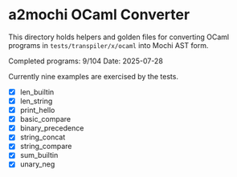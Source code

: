 # a2mochi OCaml Converter

This directory holds helpers and golden files for converting OCaml programs in `tests/transpiler/x/ocaml` into Mochi AST form.

Completed programs: 9/104
Date: 2025-07-28

Currently nine examples are exercised by the tests.

- [x] len_builtin
- [x] len_string
- [x] print_hello
- [x] basic_compare
- [x] binary_precedence
- [x] string_concat
- [x] string_compare
- [x] sum_builtin
- [x] unary_neg
